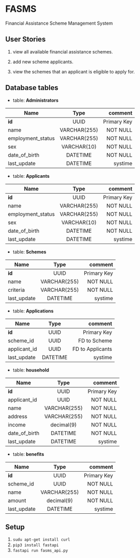# FASMS
Financial Assistance Scheme Management System

## User Stories

1. view all available financial assistance schemes.

2. add new scheme applicants.

3. view the schemes that an applicant is eligible to apply for.


## Database tables

* table: **Administrators**

| Name          | Type          | comment  |
| ------------- |:-------------:| -----:|
| **id**     |  UUID        | Primary Key |
|  name      | VARCHAR(255) |NOT NULL     |
| employment_status | VARCHAR(255) |NOT NULL     |
| sex        |VARCHAR(10) | NOT NULL |
| date_of_birth | DATETIME | NOT NULL |
| last_update| DATETIME     |systime  |


* table: **Applicants**

| Name          | Type          | comment  |
| ------------- |:-------------:| -----:|
| **id**     |  UUID        | Primary Key |
|  name      | VARCHAR(255) |NOT NULL     |
| employment_status | VARCHAR(255) |NOT NULL     |
| sex        |VARCHAR(10) | NOT NULL |
| date_of_birth | DATETIME | NOT NULL |
| last_update| DATETIME     |systime  |

* table: **Schemes**

| Name          | Type          | comment  |
| ------------- |:-------------:| -----:|
| **id**     |  UUID        | Primary Key |
|  name      | VARCHAR(255) |NOT NULL     |
| criteria   | VARCHAR(255) |NOT NULL     |
| last_update| DATETIME     |systime      |

* table: **Applications**

| Name          | Type          | comment       |
| ------------- |:-------------:| -------------:|
| **id**        |  UUID        | Primary Key    |
| scheme_id     | UUID         |FD to Scheme    |
| applicant_id  | UUID         |FD to Applicants|
| last_update   | DATETIME     |systime         |



* table: **household**

| Name          | Type          | comment  |
| ------------- |:-------------:| -----:|
| **id**        | UUID        | Primary Key |
| applicant_id  | UUID        | NOT NULL |
| name          | VARCHAR(255)| NOT NULL |
| address       | VARCHAR(255)| NOT NULL |
| income        | decimal(9)  | NOT NULL |
| date_of_birth | DATETIME    | NOT NULL |
| last_update   | DATETIME    |systime   |



* table: **benefits**

| Name          | Type          | comment  |
| ------------- |:-------------:| -----:|
| **id**     |  UUID        | Primary Key |
|  scheme_id | UUID         |NOT NULL     |
| name   | VARCHAR(255) |NOT NULL     |
| amount   | decimal(9) |NOT NULL     |
| last_update| DATETIME     |systime      |


## Setup

  1. ```sudu apt-get install curl```
  1. ```pip3 install fastapi```
  1. ```fastapi run fasms_api.py```
     
